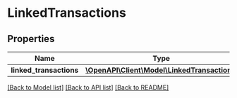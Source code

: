 # LinkedTransactions

## Properties
Name | Type | Description | Notes
------------ | ------------- | ------------- | -------------
**linked_transactions** | [**\OpenAPI\Client\Model\LinkedTransaction[]**](LinkedTransaction.md) |  | [optional] 

[[Back to Model list]](../README.md#documentation-for-models) [[Back to API list]](../README.md#documentation-for-api-endpoints) [[Back to README]](../README.md)


